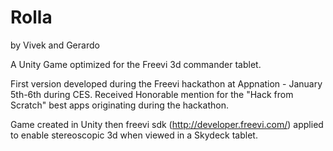 # Rolla
by Vivek and Gerardo

A Unity Game optimized for the Freevi 3d commander tablet.

First version developed during the Freevi hackathon at Appnation - January 5th-6th during CES.  Received Honorable mention for the "Hack from Scratch" best apps originating during the hackathon.

Game created in Unity then freevi sdk (http://developer.freevi.com/) applied to enable stereoscopic 3d when viewed in a Skydeck tablet.
